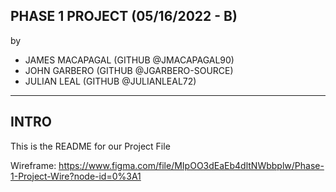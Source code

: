 ## PHASE 1 PROJECT (05/16/2022 - B)
 by
- JAMES MACAPAGAL (GITHUB @JMACAPAGAL90)
- JOHN GARBERO (GITHUB @JGARBERO-SOURCE)
- JULIAN LEAL (GITHUB @JULIANLEAL72)

------
## INTRO

This is the README for our Project File 

Wireframe: https://www.figma.com/file/MIpOO3dEaEb4dltNWbbplw/Phase-1-Project-Wire?node-id=0%3A1
